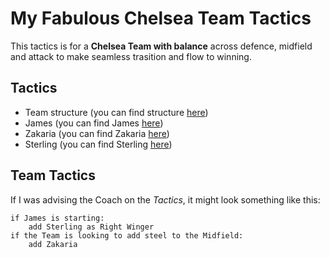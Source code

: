 <h1>My Fabulous Chelsea Team Tactics</h1>

<p>This tactics is for a <strong>Chelsea Team with balance</strong> across defence, midfield and attack to make seamless trasition and flow to winning.</p>

<h2>Tactics</h2>

<ul>
    <li>Team structure (you can find structure <a href="https://i2-prod.football.london/incoming/article24938982.ece/ALTERNATES/s615b/0_Chelseas-best-XI-for-Fulham.jpg">here</a>)</li>
    <li>James (you can find James <a href="https://cdn.vox-cdn.com/thumbor/8YqogJ24niEyKSPh5vtfc7UIcxs=/0x0:3858x2572/1200x800/filters:focal(1634x907:2250x1523)/cdn.vox-cdn.com/uploads/chorus_image/image/71459866/1430806171.0.jpg">here</a>)</li>
    <li>Zakaria (you can find Zakaria <a href="https://encrypted-tbn0.gstatic.com/images?q=tbn:ANd9GcStjsIvO-39dd3IxvgvGkzKo9RHtc_HY_vQ9Q&usqp=CAU">here</a>)</li>
     <li>Sterling (you can find Sterling <a href="https://i2-prod.football.london/incoming/article24591705.ece/ALTERNATES/s615/0_Raheem-Sterling.jpg">here</a>)</li>
</ul>

<h2>Team Tactics</h2>

<p>If I was advising the Coach on the <em>Tactics</em>, it might look something like this:</p>

<pre><code>if James is starting:
    add Sterling as Right Winger
if the Team is looking to add steel to the Midfield:
    add Zakaria
</code></pre>
</body>
